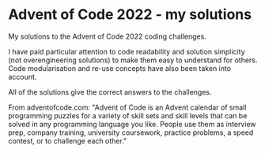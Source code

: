 # Advent of Code 2022 - my solutions
My solutions to the Advent of Code 2022 coding challenges.

I have paid particular attention to code readability and solution simplicity (not overengineering solutions) to make them easy to understand for others. Code modularisation and re-use concepts have also been taken into account.

All of the solutions give the correct answers to the challenges.

From adventofcode.com: "Advent of Code is an Advent calendar of small programming puzzles for a variety of skill sets and skill levels that can be solved in any programming language you like. People use them as interview prep, company training, university coursework, practice problems, a speed contest, or to challenge each other."
